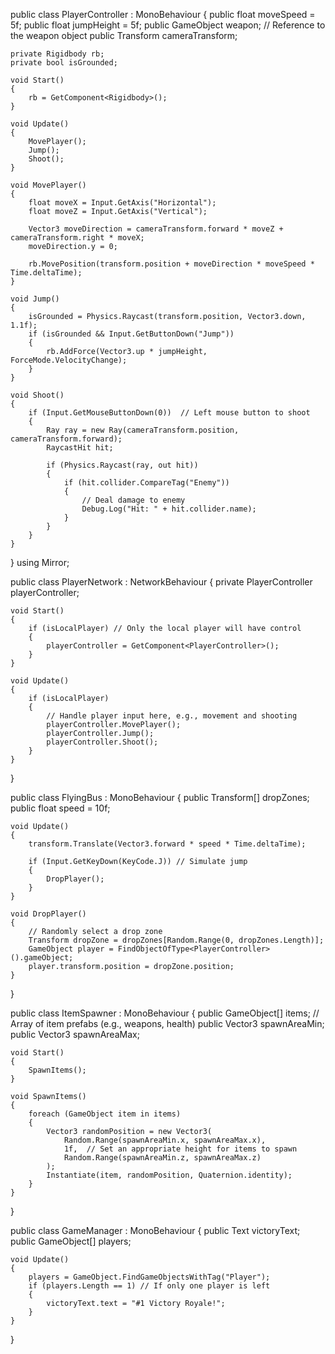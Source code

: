 

public class PlayerController : MonoBehaviour
{
    public float moveSpeed = 5f;
    public float jumpHeight = 5f;
    public GameObject weapon;  // Reference to the weapon object
    public Transform cameraTransform;

    private Rigidbody rb;
    private bool isGrounded;

    void Start()
    {
        rb = GetComponent<Rigidbody>();
    }

    void Update()
    {
        MovePlayer();
        Jump();
        Shoot();
    }

    void MovePlayer()
    {
        float moveX = Input.GetAxis("Horizontal");
        float moveZ = Input.GetAxis("Vertical");

        Vector3 moveDirection = cameraTransform.forward * moveZ + cameraTransform.right * moveX;
        moveDirection.y = 0;

        rb.MovePosition(transform.position + moveDirection * moveSpeed * Time.deltaTime);
    }

    void Jump()
    {
        isGrounded = Physics.Raycast(transform.position, Vector3.down, 1.1f);
        if (isGrounded && Input.GetButtonDown("Jump"))
        {
            rb.AddForce(Vector3.up * jumpHeight, ForceMode.VelocityChange);
        }
    }

    void Shoot()
    {
        if (Input.GetMouseButtonDown(0))  // Left mouse button to shoot
        {
            Ray ray = new Ray(cameraTransform.position, cameraTransform.forward);
            RaycastHit hit;

            if (Physics.Raycast(ray, out hit))
            {
                if (hit.collider.CompareTag("Enemy"))
                {
                    // Deal damage to enemy
                    Debug.Log("Hit: " + hit.collider.name);
                }
            }
        }
    }
}
using Mirror;

public class PlayerNetwork : NetworkBehaviour
{
    private PlayerController playerController;

    void Start()
    {
        if (isLocalPlayer) // Only the local player will have control
        {
            playerController = GetComponent<PlayerController>();
        }
    }

    void Update()
    {
        if (isLocalPlayer)
        {
            // Handle player input here, e.g., movement and shooting
            playerController.MovePlayer();
            playerController.Jump();
            playerController.Shoot();
        }
    }
}


public class FlyingBus : MonoBehaviour
{
    public Transform[] dropZones;
    public float speed = 10f;

    void Update()
    {
        transform.Translate(Vector3.forward * speed * Time.deltaTime);

        if (Input.GetKeyDown(KeyCode.J)) // Simulate jump
        {
            DropPlayer();
        }
    }

    void DropPlayer()
    {
        // Randomly select a drop zone
        Transform dropZone = dropZones[Random.Range(0, dropZones.Length)];
        GameObject player = FindObjectOfType<PlayerController>().gameObject;
        player.transform.position = dropZone.position;
    }
}


public class ItemSpawner : MonoBehaviour
{
    public GameObject[] items;  // Array of item prefabs (e.g., weapons, health)
    public Vector3 spawnAreaMin;
    public Vector3 spawnAreaMax;

    void Start()
    {
        SpawnItems();
    }

    void SpawnItems()
    {
        foreach (GameObject item in items)
        {
            Vector3 randomPosition = new Vector3(
                Random.Range(spawnAreaMin.x, spawnAreaMax.x),
                1f,  // Set an appropriate height for items to spawn
                Random.Range(spawnAreaMin.z, spawnAreaMax.z)
            );
            Instantiate(item, randomPosition, Quaternion.identity);
        }
    }
}


public class GameManager : MonoBehaviour
{
    public Text victoryText;
    public GameObject[] players;

    void Update()
    {
        players = GameObject.FindGameObjectsWithTag("Player");
        if (players.Length == 1) // If only one player is left
        {
            victoryText.text = "#1 Victory Royale!";
        }
    }
}
